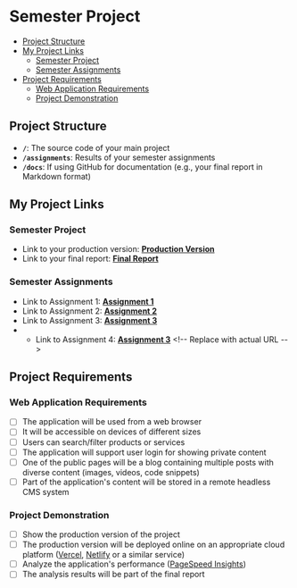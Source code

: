 # Semester Project <!-- omit in toc -->

- [Project Structure](#project-structure)
- [My Project Links](#my-project-links)
  - [Semester Project](#semester-project)
  - [Semester Assignments](#semester-assignments)
- [Project Requirements](#project-requirements)
  - [Web Application Requirements](#web-application-requirements)
  - [Project Demonstration](#project-demonstration)

## Project Structure

- **`/`**: The source code of your main project
- **`/assignments`**: Results of your semester assignments
- **`/docs`**: If using GitHub for documentation (e.g., your final report in Markdown format)

## My Project Links

### Semester Project

- Link to your production version: [**Production Version**](URL_TO_PRODUCTION_VERSION) <!-- Replace with actual URL -->
- Link to your final report: [**Final Report**](URL_TO_FINAL_REPORT) <!-- Replace with actual URL -->
<!-- Add more as necessary -->

### Semester Assignments

- Link to Assignment 1: [**Assignment 1**](https://github.com/LukaKrzelj/hci-app/blob/main/assignments/FigmaEssentials.mkv) <!-- Replace with actual URL -->
- Link to Assignment 2: [**Assignment 2**](https://github.com/LukaKrzelj/hci-app/blob/main/assignments/User%20personas%20and%20information%20architecture.docx) <!-- Replace with actual URL -->
- Link to Assignment 3: [**Assignment 3**](https://hci-app-git-01-sitemap-deployment-begin-lukakrzeljs-projects.vercel.app/) <!-- Replace with actual URL -->
- - Link to Assignment 4: [**Assignment 3**]([https://hci-app-git-01-sitemap-deployment-begin-lukakrzeljs-projects.vercel.app/](https://wooden-nannyberry-fc9.notion.site/etvrti-projektni-zadatak-15abd028de6c80aeb39ffc6cd94ed9b7)) <!-- Replace with actual URL -->
<!-- Add more assignments as necessary -->

## Project Requirements

### Web Application Requirements

- [ ] The application will be used from a web browser
- [ ] It will be accessible on devices of different sizes
- [ ] Users can search/filter products or services
- [ ] The application will support user login for showing private content
- [ ] One of the public pages will be a blog containing multiple posts with diverse content (images, videos, code snippets)
- [ ] Part of the application's content will be stored in a remote headless CMS system

### Project Demonstration

- [ ] Show the production version of the project
- [ ] The production version will be deployed online on an appropriate cloud platform ([Vercel](https://vercel.com), [Netlify](https://www.netlify.com/) or a similar service)
- [ ] Analyze the application's performance ([PageSpeed Insights](https://pagespeed.web.dev/))
- [ ] The analysis results will be part of the final report
